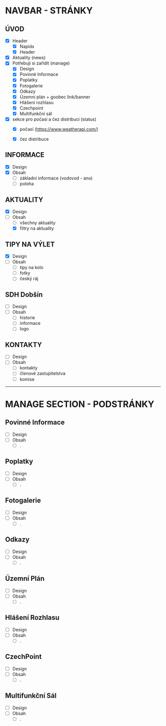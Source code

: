 # NAVBAR - STRÁNKY

## ÚVOD
- [x] Header
    - [x] Napids
    - [x] Header
- [x] Aktuality (news)
- [x] Potřebuji si zařídit (manage)
    - [x] Design
    - [x] Povinné Informace
    - [x] Poplatky
    - [x] Fotogalerie
    - [x] Odkazy
    - [x] Územní plán + goobec link/banner
    - [x] Hlášení rozhlasu
    - [x] Czechpoint
    - [x] Multifunkční sál

- [x] sekce pro počasí a čez distribuci (status)
    - [x] počasí (https://www.weatherapi.com/)
    - [x] čez distribuce


## INFORMACE
- [x] Design
- [x] Obsah
    - [ ] základní informace (vodovod - ano)
    - [ ] poloha

## AKTUALITY
- [x] Design
- [ ] Obsah
    - [ ] všechny aktuality
    - [x] filtry na aktuality

## TIPY NA VÝLET
- [x] Design
- [ ] Obsah
    - [ ] tipy na kolo
    - [ ] fotky
    - [ ] český ráj

## SDH Dobšín
- [ ] Design
- [ ] Obsah
    - [ ] historie
    - [ ] informace
    - [ ] logo

## KONTAKTY
- [ ] Design
- [ ] Obsah
    - [ ] kontakty
    - [ ] členové zastupitelstva
    - [ ] komise

---
# MANAGE SECTION - PODSTRÁNKY


## Povinné Informace
- [ ] Design
- [ ] Obsah
    - [ ] .

## Poplatky
- [ ] Design
- [ ] Obsah
    - [ ] .

## Fotogalerie
- [ ] Design
- [ ] Obsah
    - [ ] .

## Odkazy
- [ ] Design
- [ ] Obsah
    - [ ] .

## Územní Plán
- [ ] Design
- [ ] Obsah
    - [ ] .

## Hlášení Rozhlasu
- [ ] Design
- [ ] Obsah
    - [ ] .

## CzechPoint
- [ ] Design
- [ ] Obsah
    - [ ] .

## Multifunkční Sál
- [ ] Design
- [ ] Obsah
    - [ ] .